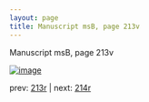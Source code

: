 ```yaml
---
layout: page
title: Manuscript msB, page 213v
---
```


Manuscript msB, page 213v

[![image](http://www.homermultitext.org/iipsrv?OBJ=IIP,1.0&FIF=/project/homer/pyramidal/deepzoom/hmt/vbbifolio/pending/vb_213v_214r.tif&WID=100&CVT=JPEG)](http://www.homermultitext.org/ict2/?urn=urn:cite2:hmt:vbbifolio.pending:vb_213v_214r)

prev:  [213r](../213r) | next:  [214r](../214r)

